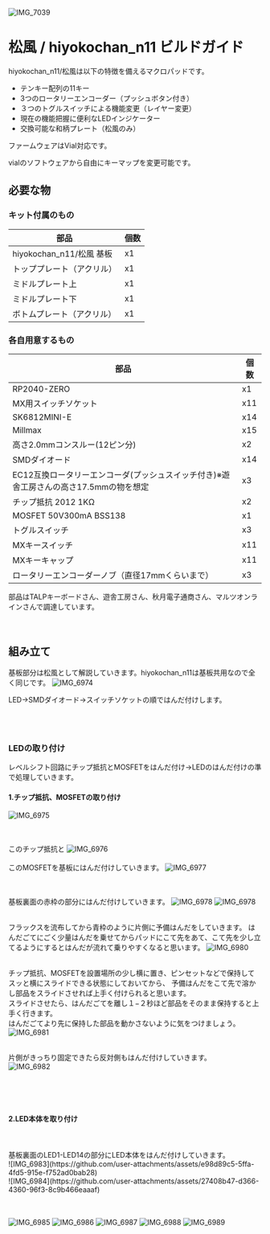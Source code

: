 ![IMG_7039](https://github.com/user-attachments/assets/f73fa648-31b9-47ec-b195-29c7eed49437)
# 松風 / hiyokochan_n11 ビルドガイド
hiyokochan_n11/松風は以下の特徴を備えるマクロパッドです。
- テンキー配列の11キー
- 3つのロータリーエンコーダー（プッシュボタン付き）
- ３つのトグルスイッチによる機能変更（レイヤー変更）
- 現在の機能把握に便利なLEDインジケーター
- 交換可能な和柄プレート（松風のみ）  

ファームウェアはVial対応です。  

vialのソフトウェアから自由にキーマップを変更可能です。




## 必要な物

### キット付属のもの

部品|個数
--|--
hiyokochan_n11/松風 基板|x1
トッププレート（アクリル）|x1
ミドルプレート上|x1
ミドルプレート下|x1
ボトムプレート（アクリル）|x1

### 各自用意するもの
部品|個数
--|--
RP2040-ZERO|x1
MX用スイッチソケット|x11
SK6812MINI-E |x14
Millmax |x15
高さ2.0mmコンスルー(12ピン分) |x2
SMDダイオード |x14
EC12互換ロータリーエンコーダ(プッシュスイッチ付き)※遊舎工房さんの高さ17.5mmの物を想定 |x3
チップ抵抗 2012 1KΩ |x2
MOSFET 50V300mA BSS138 |x1
トグルスイッチ|x3
MXキースイッチ |x11
MXキーキャップ |x11
ロータリーエンコーダーノブ（直径17mmくらいまで）|x3

部品はTALPキーボードさん、遊舎工房さん、秋月電子通商さん、マルツオンラインさんで調達しています。<br/>
<br/>
<br/>
## 組み立て
基板部分は松風として解説していきます。hiyokochan_n11は基板共用なので全く同じです。
![IMG_6974](https://github.com/user-attachments/assets/49af0c97-d4c3-4640-bef5-6b61a42c7d46)

LED→SMDダイオード→スイッチソケットの順ではんだ付けします。<br/>
<br/>
<br/>
<br/>
### LEDの取り付け
レベルシフト回路にチップ抵抗とMOSFETをはんだ付け→LEDのはんだ付けの準で処理していきます。
#### 1.チップ抵抗、MOSFETの取り付け
![IMG_6975](https://github.com/user-attachments/assets/915f73e8-3a22-4d67-ae6d-2d71322a0dd8)
<br/>
<br/>
<br/>

このチップ抵抗と
![IMG_6976](https://github.com/user-attachments/assets/cf97941b-9ee8-4c10-bf84-435638d50abd)
<br/>
<br/>
このMOSFETを基板にはんだ付けしていきます。
![IMG_6977](https://github.com/user-attachments/assets/cacae60c-cd6c-48a1-9984-fdc310d2eeee)
<br/>
<br/>
<br/>

基板裏面の赤枠の部分にはんだ付けしていきます。
![IMG_6978](https://github.com/user-attachments/assets/d46dc75a-036a-4bf0-bdeb-e56670230e30)
![IMG_6978](https://github.com/user-attachments/assets/904d63b0-3a59-4903-be75-18168b018219)
<br/>
<br/>

フラックスを流布してから青枠のように片側に予備はんだをしていきます。
はんだごてにごく少量はんだを乗せてからパッドにこて先をあて、こて先を少し立てるようにするとはんだが流れて乗りやすくなると思います。
![IMG_6980](https://github.com/user-attachments/assets/36eca67b-2711-4263-83fb-180ad9495646)
<br/>
<br/>

チップ抵抗、MOSFETを設置場所の少し横に置き、ピンセットなどで保持してスッと横にスライドできる状態にしておいてから、
予備はんだをこて先で溶かし部品をスライドさせれば上手く付けられると思います。<br/>
スライドさせたら、はんだごてを離し１−２秒ほど部品をそのまま保持すると上手く行きます。<br/>
はんだごてより先に保持した部品を動かさないように気をつけましょう。
![IMG_6981](https://github.com/user-attachments/assets/d2698fca-a977-4286-a89b-c182623f999f)
<br/>
<br/>

片側がきっちり固定できたら反対側もはんだ付けしていきます。<br/>
![IMG_6982](https://github.com/user-attachments/assets/d3e959c9-2cfd-42b4-ada5-93a7c82b3fff)

<br/>
<br/>
<br/>

#### 2.LED本体を取り付け
<br/>
<br/>
基板裏面のLED1-LED14の部分にLED本体をはんだ付けしていきます。<br/>
![IMG_6983](https://github.com/user-attachments/assets/e98d89c5-5ffa-4fd5-915e-f752ad0bab28)

<br/>
![IMG_6984](https://github.com/user-attachments/assets/27408b47-d366-4360-96f3-8c9b466eaaaf)
<br/>
<br/>
<br/>

![IMG_6985](https://github.com/user-attachments/assets/fb3317a1-f6a9-45b3-9ced-8fe0db84e212)
![IMG_6986](https://github.com/user-attachments/assets/cfc7f62b-657e-446c-8aac-ce780027e952)
![IMG_6987](https://github.com/user-attachments/assets/92e451f6-9ef9-4ca4-97b9-82680681c663)
![IMG_6988](https://github.com/user-attachments/assets/8cbd83dc-d4f7-4b57-ae28-24f5f5b7a637)
![IMG_6989](https://github.com/user-attachments/assets/4b3bf301-e07d-4d0d-8c74-0dbf4d4809e7)
